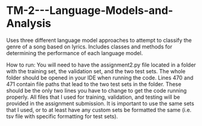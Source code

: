 # TM-2---Language-Models-and-Analysis
Uses three different language model approaches to attempt to classify the genre of a song based on lyrics. Includes classes and methods for determining the performance of each language model.

How to run:
You will need to have the assignment2.py file located in a folder with the training set, the validation set, and the two test sets.
The whole folder should be opened in your IDE when running the code.
Lines 470 and 471 contain file paths that lead to the two test sets in the folder. These should be the only two lines you have to change
to get the code running properly.
All files that I used for training, validation, and testing will be provided in the assignment submission. It is important to use the same
sets that I used, or to at least have any custom sets be formatted the same (i.e. tsv file with specific formatting for test sets). 
